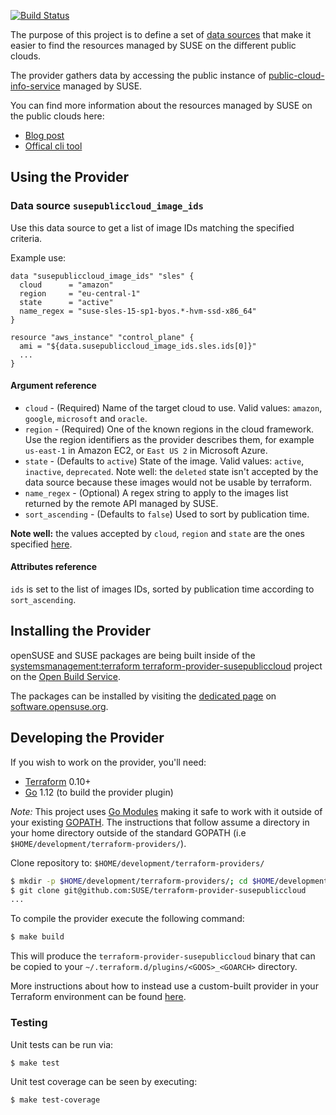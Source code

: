 [![Build Status](https://travis-ci.org/SUSE/terraform-provider-susepubliccloud.svg?branch=master)](https://travis-ci.org/SUSE/terraform-provider-susepubliccloud)

The purpose of this project is to define a set of [data sources](https://www.terraform.io/docs/configuration/data-sources.html)
that make it easier to find the resources managed by SUSE on the different public clouds.

The provider gathers data by accessing the public instance of
[public-cloud-info-service](https://github.com/SUSE-Enceladus/public-cloud-info-service)
managed by SUSE.

You can find more information about the resources managed by SUSE on the public clouds
here:

* [Blog post](https://www.suse.com/c/riddle-me-this/)
* [Offical cli tool](https://github.com/SUSE-Enceladus/public-cloud-info-client)

## Using the Provider

### Data source `susepubliccloud_image_ids`

Use this data source to get a list of image IDs matching
the specified criteria.

Example use:

```hcl
data "susepubliccloud_image_ids" "sles" {
  cloud      = "amazon"
  region     = "eu-central-1"
  state      = "active"
  name_regex = "suse-sles-15-sp1-byos.*-hvm-ssd-x86_64"
}

resource "aws_instance" "control_plane" {
  ami = "${data.susepubliccloud_image_ids.sles.ids[0]}"
  ...
}
```

#### Argument reference

* `cloud` - (Required) Name of the target cloud to use. Valid values: `amazon`,
  `google`, `microsoft` and `oracle`.
* `region` - (Required) One of the known regions in the cloud framework. Use the
  region identifiers as the provider describes them, for example `us-east-1` in
  Amazon EC2, or `East US 2` in Microsoft Azure.
* `state` - (Defaults to `active`) State of the image. Valid values:
  `active`, `inactive`, `deprecated`. Note well: the `deleted` state isn't
  accepted by the data source because these images would not be usable by
  terraform.
* `name_regex` - (Optional) A regex string to apply to the images list returned
  by the remote API managed by SUSE.
* `sort_ascending` - (Defaults to `false`) Used to sort by publication time.

**Note well:** the values accepted by `cloud`, `region` and `state` are the ones
specified [here](https://github.com/SUSE-Enceladus/public-cloud-info-service#server-design).

#### Attributes reference

`ids` is set to the list of images IDs, sorted by publication time according to
`sort_ascending`.

## Installing the Provider

openSUSE and SUSE packages are being built inside of the
[systemsmanagement:terraform terraform-provider-susepubliccloud](https://build.opensuse.org/package/show/systemsmanagement:terraform/terraform-provider-susepubliccloud)
project on the [Open Build Service](https://build.opensuse.org/).

The packages can be installed by visiting the [dedicated page](https://software.opensuse.org/package/terraform-provider-susepubliccloud?search_term=terraform-provider-susepubliccloud)
on [software.opensuse.org](https://software.opensuse.org).

## Developing the Provider

If you wish to work on the provider, you'll need:

* [Terraform](https://www.terraform.io/downloads.html) 0.10+
* [Go](https://golang.org/doc/install) 1.12 (to build the provider plugin)

*Note:* This project uses [Go Modules](https://blog.golang.org/using-go-modules) making it safe to work with it outside of your existing [GOPATH](http://golang.org/doc/code.html#GOPATH). The instructions that follow assume a directory in your home directory outside of the standard GOPATH (i.e `$HOME/development/terraform-providers/`).

Clone repository to: `$HOME/development/terraform-providers/`

```sh
$ mkdir -p $HOME/development/terraform-providers/; cd $HOME/development/terraform-providers/
$ git clone git@github.com:SUSE/terraform-provider-susepubliccloud
...
```

To compile the provider execute the following command:

```sh
$ make build
```

This will produce the `terraform-provider-susepubliccloud` binary that can be
copied to your `~/.terraform.d/plugins/<GOOS>_<GOARCH>` directory.

More instructions about how to instead use a custom-built provider in your
Terraform environment can be found
[here](https://www.terraform.io/docs/plugins/basics.html#installing-a-plugin).

### Testing

Unit tests can be run via:

```sh
$ make test
```

Unit test coverage can be seen by executing:

```sh
$ make test-coverage
```
